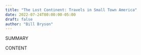 ```yaml
---
title: "The Lost Continent: Travels in Small Town America"
date: 2022-07-24T00:00:00-05:00
draft: false
author: "Bill Bryson"
---
```


SUMMARY

<!--more-->

CONTENT